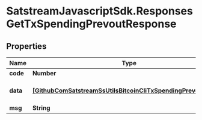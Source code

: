 # SatstreamJavascriptSdk.ResponsesGetTxSpendingPrevoutResponse

## Properties
Name | Type | Description | Notes
------------ | ------------- | ------------- | -------------
**code** | **Number** |  | [optional] 
**data** | [**[GithubComSatstreamSsUtilsBitcoinCliTxSpendingPrevoutResult]**](GithubComSatstreamSsUtilsBitcoinCliTxSpendingPrevoutResult.md) | Spending status for each output | [optional] 
**msg** | **String** |  | [optional] 
